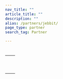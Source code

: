 ```yaml
---
nav_title: ""
article_title: ""
description: ""
alias: /partners/jebbit/
page_type: partner
search_tag: Partner

---
```


# 

> 



## 

  

## 

|  |  |
|---|---|
| |  |
|  |  <br><br>  |
| |   |


## 

 

###  




###  

  





## 





 

